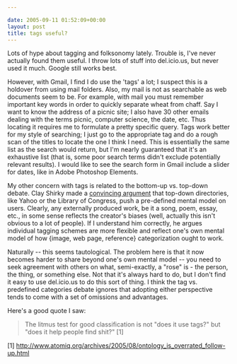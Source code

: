 ```yaml
---

date: 2005-09-11 01:52:09+00:00
layout: post
title: tags useful?
---
```


Lots of hype about tagging and folksonomy lately.  Trouble is, I've never actually found them useful.  I throw lots of stuff into del.icio.us, but never used it much.  Google still works best.

However, with Gmail, I find I do use the 'tags' a lot; I suspect this is a holdover from using mail folders.  Also, my mail is not as searchable as web documents seem to be.  For example, with mail you must remember important key words in order to quickly separate wheat from chaff.  Say I want to know the address of a picnic site; I also have 30 other emails dealing with the terms picnic, computer science, the date, etc.  Thus locating it requires me to formulate a pretty specific query.  Tags work better for my style of searching; I just go to the appropriate tag and do a rough scan of the titles to locate the one I think I need.  This is essentially the same list as the search would return, but I'm nearly guaranteed that it's an exhaustive list (that is, some poor search terms didn't exclude potentially relevant results).  I would like to see the search form in Gmail include a slider for dates, like in Adobe Photoshop Elements.

My other concern with tags is related to the bottom-up vs. top-down debate.  Clay Shirky made a [convincing argument](http://www.shirky.com/writings/ontology_overrated.html) that top-down directories, like Yahoo or the Library of Congress, push a pre-defined mental model on users.  Clearly, any externally produced work, be it a song, poem, essay, etc., in some sense reflects the creator's biases (well, actually this isn't obvious to a lot of people).  If I understand him correctly, he argues individual tagging schemes are more flexible and reflect one's own mental model of how {image, web page, reference} categorization ought to work.

Naturally -- this seems tautological.  The problem here is that it now becomes harder to share beyond one's own mental model -- you need to seek agreement with others on what, semi-exactly, a "rose" is - the person, the thing, or something else.  Not that it's always hard to do, but I don't find it easy to use del.icio.us to do this sort of thing.  I think the tag vs. predefined categories debate ignores that adopting either perspective tends to come with a set of omissions and advantages.

Here's a good quote I saw:



<blockquote>The litmus test for good classification is not "does it use tags?" but "does it help people find shit?" [1]</blockquote>



[1] http://www.atomiq.org/archives/2005/08/ontology_is_overrated_follow-up.html

